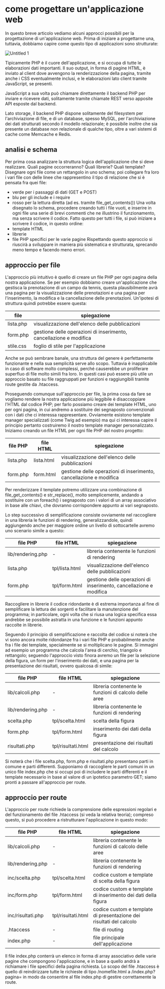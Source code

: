 # come progettare un'applicazione web
In questo breve articolo vediamo alcuni approcci possibili per la progettazione di un'applicazione web. Prima di iniziare a progettarne una, tuttavia,
dobbiamo capire come questo tipo di applicazioni sono strutturate:

![Untitled 1](https://github.com/user-attachments/assets/d9494ffc-dc67-47c7-bebc-519ee4dc1032)

Tipicamente PHP è il cuore dell'applicazione, e si occupa di tutte le elaborazioni dati importanti. Il suo output, in forma di pagine HTML, è inviato
al client dove avvengono la renderizzazione della pagina, tramite anche i CSS eventualmente inclusi, e le elaborazioni lato client tramite JavaScript,
se presenti.

JavaScript a sua volta può chiamare direttamente il backend PHP per inviare e ricevere dati, solitamente tramite chiamate REST verso apposite API
esposte dal backend.

Lato storage, il backend PHP dispone solitamente del filesystem per l'archiviazione di file, e di un database, spesso MySQL, per l'archiviazione dei
dati strutturati secondo il modello relazionale; è possibile inoltre che sia presente un database non relazionale di qualche tipo, oltre a vari sistemi
di cache come Memcache e Redis.

## analisi e schema
Per prima cosa analizzare la struttura logica dell'applicazione che si deve realizzare. Quali pagine occorreranno? Quali librerie? Quali template?
Disegnare ogni file come un rettangolo in uno schema; poi collegare fra loro i vari file con delle linee che rappresentino il tipo di relazione che
si è pensata fra quei file:
- verde per i passaggi di dati (GET e POST)
- blu per gli include e i require
- rosso per la lettura diretta (ad es. tramite file_get_contents())
Una volta disegnato lo schema, procedere creando tutti i file vuoti, e inserire in ogni file una serie di brevi commenti che ne illustrino il funzionamento,
ma senza scrivere il codice. Fatto questo per tutti i file, si può iniziare a scrivere il codice, in questo ordine:
- template HTML
- librerie
- file PHP specifici per le varie pagine
Rispettando questo approccio si riuscirà a sviluppare in maniera più sistematica e strutturata, sprecando meno tempo e facendo meno errori.

## approccio per file
L'approccio più intuitivo è quello di creare un file PHP per ogni pagina della nostra applicazione. Se per esempio dobbiamo creare un'applicazione che
gestisca la prenotazione di un campo da tennis, questa plausibilmente avrà una pagina per la visualizzazione delle prenotazioni e una pagina per
l'inserimento, la modifica e la cancellazione delle prenotazioni. Un'ipotesi di struttura quindi potrebbe essere questa:

file              | spiegazione
------------------|--------------------------------------
lista.php         | visualizzazione dell'elenco delle pubblicazioni
form.php          | gestione delle operazioni di inserimento, cancellazione e modifica
stile.css         | foglio di stile per l'applicazione

Anche se può sembrare banale, una struttura del genere è perfettamente funzionante e nella sua semplicità serve allo scopo. Tuttavia è inapplicabile in
caso di software molto complessi, perché causerebbe un proliferare superfluo di file molto simili fra loro. In questi casi può essere più utile un
approccio basato su file raggruppati per funzioni e raggiungibili tramite route gestite da .htaccess.

Proseguendo comunque sull'approccio per file, la prima cosa da fare se vogliamo rendere la nostra applicazione più leggibile è disaccoppiare l'HTML dal
codice PHP; per farlo possiamo creare dei template HTML, uno per ogni pagina, in cui andremo a sostituire dei segnaposto convenzionali con i dati che
ci interessa rappresentare. Ovviamente esistono template manager specializzati (come Twig ad esempio) ma qui ci interessa capire il principio pertanto
costruiremo il nostro template manager personalizzato. Iniziamo creando un file HTML per ogni file PHP del nostro progetto:

file PHP          | file HTML              | spiegazione
------------------|------------------------|--------------------------------
lista.php         | lista.html             | visualizzazione dell'elenco delle pubblicazioni
form.php          | form.html              | gestione delle operazioni di inserimento, cancellazione e modifica

Per renderizzare il template potremo utilizzare una combinazione di file_get_contents() e str_replace(), molto semplicemente, andando a sostituire 
con un foreach() i segnaposto con i valori di un array associativo in base alle chiavi, che dovranno corrispondere appunto ai vari segnaposto.

Lo step successivo di semplificazione consiste ovviamente nel raccogliere in una libreria le funzioni di rendering, generalizzandole, quindi
aggiungendo anche per maggiore ordine un livello di sottocartelle avremo uno scenario simile a questo:

file PHP             | file HTML              | spiegazione
---------------------|------------------------|--------------------------------
lib/rendering.php    | -                      | libreria contenente le funzioni di rendering
lista.php            | tpl/lista.html         | visualizzazione dell'elenco delle pubblicazioni
form.php             | tpl/form.html          | gestione delle operazioni di inserimento, cancellazione e modifica

Raccogliere in librerie il codice ridondante è di estrema importanza al fine di semplificare la lettura dei sorgenti e facilitare la manutenzione del
programma; in particolare, ogni volta che si riusa una logica specifica essa andrebbe se possibile astratta in una funzione e le funzioni appunto
raccolte in librerie.

Seguendo il principio di semplificazione e raccolta del codice si noterà che vi sono ancora molte ridondanze fra i vari file PHP e probabilmente anche fra
i file dei template, specialmente se si moltiplicano le pagine. Si immagini ad esempio un programma che calcola l'area di cerchio, triangolo e rettangolo;
seguendo l'approccio visto finora avremo un file per la selezione della figura, un form per l'inserimento dei dati, e una pagina per la presentazione dei
risultati, ovvero qualcosa di simile:

file PHP             | file HTML              | spiegazione
---------------------|------------------------|--------------------------------
lib/calcoli.php      | -                      | libreria contenente le funzioni di calcolo delle aree
lib/rendering.php    | -                      | libreria contenente le funzioni di rendering
scelta.php           | tpl/scelta.html        | scelta della figura
form.php             | tpl/form.html          | inserimento dei dati della figura
risultati.php        | tpl/risultati.html     | presentazione dei risultati del calcolo

Si noterà che i file scelta.php, form.php e risultati.php presentano parti in comune e parti differenti. Supponiamo di raccogliere le parti comuni in un
unico file index.php che si occupi poi di includere le parti differenti e il template necessario in base al valore di un ipotetico parametro GET; siamo pronti
a passare all'approccio per route.

## approccio per route
L'approccio per route richiede la comprensione delle espressioni regolari e del funzionamento del file .htaccess (si veda la relativa teoria); compreso
questo, si può procedere a ristrutturare l'applicazione in questo modo:

file PHP                 | file HTML              | spiegazione
-------------------------|------------------------|--------------------------------
lib/calcoli.php          | -                      | libreria contenente le funzioni di calcolo delle aree
lib/rendering.php        | -                      | libreria contenente le funzioni di rendering
inc/scelta.php           | tpl/scelta.html        | codice custom e template di scelta della figura
inc/form.php             | tpl/form.html          | codice custom e template di inserimento dei dati della figura
inc/risultati.php        | tpl/risultati.html     | codice custom e template di presentazione dei risultati del calcolo
.htaccess                | -                      | file di routing
index.php                | -                      | file principale dell'applicazione

Il file index.php conterrà un elenco in forma di array associativo delle varie pagine che compongono l'applicazione, e in base a quello andrà a richiamare
i file specifici della pagina richiesta. Lo scopo del file .htaccess è quello di reindirizzare tutte le richieste di tipo /nomefile.html a /index.php?pagina=<pag>
in modo da consentire al file index.php di gestire correttamente la route.

